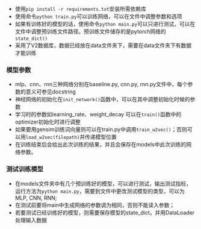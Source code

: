 - 使用`pip install -r requirements.txt`安装所需依赖库
- 使用命令`python train.py`可以训练网络，可以在文件中调整参数和选项
- 如果有训练好的模型的话，使用命令`python main.py`可以只进行测试，可以在文件中调整预训练文件路径。预训练文件储存的是pytorch网络的`state_dict()`
- 采用了V2数据库，数据已经放在data文件夹下，需要在data文件夹下有数据才能训练

### 模型参数

- mlp、cnn、rnn三种网络分别在baseline.py, cnn.py, rnn.py文件中，每个参数的意义可参见docstring
- 神经网络的初始化在`init_network()`函数中，可以在其中调整初始化时候的参数
- 学习时的参数如learning_rate、weight_decay 可以在`train()`函数中的optimizer初始化时进行调整
- 如果要用gensim训练词向量则可以在train.py中调用`train_w2vec()`；否则可以用`load_w2vec(filepath)`并传递模型位置
- 在训练结束后会给出此次训练的结果，并且会保存在models中此次训练的网络参数。

### 测试训练模型

- 在models文件夹中有几个预训练好的模型，可以进行测试，输出测试指标，运行方法为`python main.py`，需要到文件中更改测试模型的类型，可以为MLP, CNN, RNN;
- 在测试前要将main中生成网络的参数调为相同，否则不能读入参数；
- 若要测试已经训练好的模型，则需要保存模型的state_dict，并用DataLoader处理输入数据
